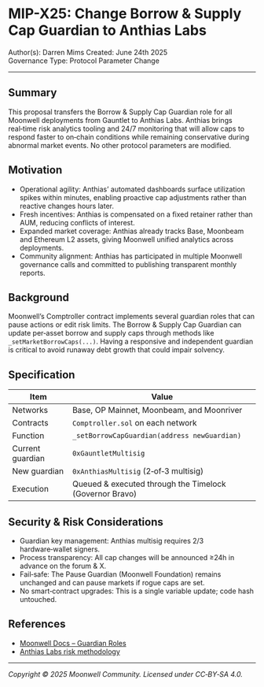 # MIP-X25: Change Borrow & Supply Cap Guardian to Anthias Labs

Author(s): Darren Mims Created: June 24th 2025  
Governance Type: Protocol Parameter Change

---

## Summary

This proposal transfers the Borrow & Supply Cap Guardian role for all Moonwell
deployments from Gauntlet to Anthias Labs. Anthias brings real‑time risk
analytics tooling and 24/7 monitoring that will allow caps to respond faster to
on‑chain conditions while remaining conservative during abnormal market events.
No other protocol parameters are modified.

## Motivation

- Operational agility: Anthias’ automated dashboards surface utilization spikes
  within minutes, enabling proactive cap adjustments rather than reactive
  changes hours later.
- Fresh incentives: Anthias is compensated on a fixed retainer rather than AUM,
  reducing conflicts of interest.
- Expanded market coverage: Anthias already tracks Base, Moonbeam and Ethereum
  L2 assets, giving Moonwell unified analytics across deployments.
- Community alignment: Anthias has participated in multiple Moonwell governance
  calls and committed to publishing transparent monthly reports.

## Background

Moonwell’s Comptroller contract implements several guardian roles that can pause
actions or edit risk limits. The Borrow & Supply Cap Guardian can update
per‑asset borrow and supply caps through methods like
`_setMarketBorrowCaps(...)`. Having a responsive and independent guardian is
critical to avoid runaway debt growth that could impair solvency.

## Specification

| Item             | Value                                                   |
| ---------------- | ------------------------------------------------------- |
| Networks         | Base, OP Mainnet, Moonbeam, and Moonriver               |
| Contracts        | `Comptroller.sol` on each network                       |
| Function         | `_setBorrowCapGuardian(address newGuardian)`            |
| Current guardian | `0xGauntletMultisig`                                    |
| New guardian     | `0xAnthiasMultisig` (2‑of‑3 multisig)                   |
| Execution        | Queued & executed through the Timelock (Governor Bravo) |

## Security & Risk Considerations

- Guardian key management: Anthias multisig requires 2/3 hardware‑wallet
  signers.
- Process transparency: All cap changes will be announced ≥24h in advance on the
  forum & X.
- Fail‑safe: The Pause Guardian (Moonwell Foundation) remains unchanged and can
  pause markets if rogue caps are set.
- No smart‑contract upgrades: This is a single variable update; code hash
  untouched.

## References

- [Moonwell Docs – Guardian Roles](https://docs.moonwell.fi/moonwell/developers/comptroller)
- [Anthias Labs risk methodology](https://anthias.xyz/methodology)

---

_Copyright © 2025 Moonwell Community. Licensed under CC‑BY‑SA 4.0._
